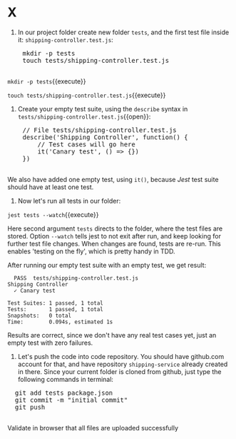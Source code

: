 
# X

  1. In our project folder create new folder `tests`, and the first test file inside it: `shipping-controller.test.js`:

  <pre class="file hljs bash" data-target="clipboard">
    mkdir -p tests
    touch tests/shipping-controller.test.js
  </pre>

  `mkdir -p tests`{{execute}}

  `touch tests/shipping-controller.test.js`{{execute}}

  1. Create your empty test suite, using the `describe` syntax in `tests/shipping-controller.test.js`{{open}}:

  <pre class="file hljs js" data-target="clipboard">
    // File tests/shipping-controller.test.js
    describe('Shipping Controller', function() {
        // Test cases will go here
        it('Canary test', () => {})
    })
  </pre>

  We also have added one empty test, using `it()`, because _Jest_ test suite should have at least one test.

  1. Now let's run all tests in our folder:

  `jest tests --watch`{{execute}}

  Here second argument `tests` directs to the folder, where the test files are stored. Option `--watch` tells jest to not exit after run, and keep looking for further test file changes. When changes are found, tests are re-run. This enables 'testing on the fly', which is pretty handy in TDD.

  After running our empty test suite with an empty test, we get result:

  ```text
    PASS  tests/shipping-controller.test.js
  Shipping Controller
    ✓ Canary test

  Test Suites: 1 passed, 1 total
  Tests:       1 passed, 1 total
  Snapshots:   0 total
  Time:        0.094s, estimated 1s
  ```

  Results are correct, since we don't have any real test cases yet, just an empty test with zero failures.

  1. Let's push the code into code repository. You should have github.com account for that, and have repository `shipping-service` already created in there. Since your current folder is cloned from github, just type the following commands in terminal:

  <pre class="file hljs bash" data-target="clipboard">
  git add tests package.json
  git commit -m "initial commit"
  git push
  </pre>

  Validate in browser that all files are uploaded successfully